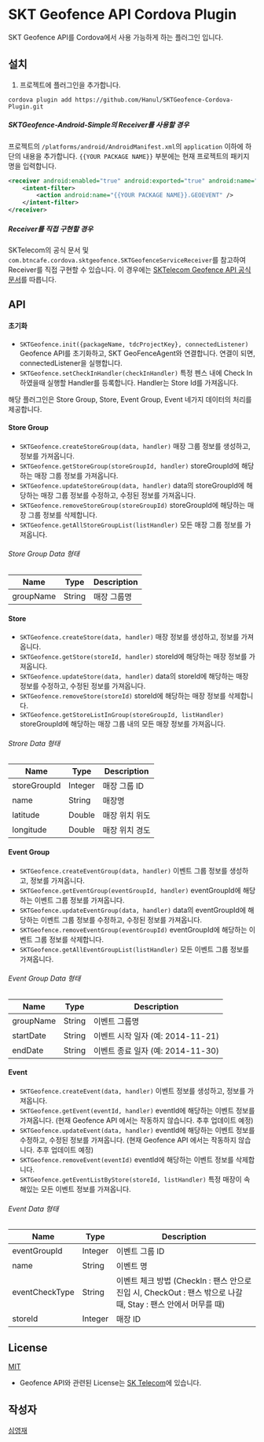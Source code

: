 # SKT Geofence API Cordova Plugin
SKT Geofence API를 Cordova에서 사용 가능하게 하는 플러그인 입니다.

## 설치
1. 프로젝트에 플러그인을 추가합니다.
```
cordova plugin add https://github.com/Hanul/SKTGeofence-Cordova-Plugin.git
```

##### SKTGeofence-Android-Simple의 Receiver를 사용할 경우
프로젝트의 `/platforms/android/AndroidManifest.xml`의 `application` 이하에 하단의 내용을 추가합니다. `{{YOUR PACKAGE NAME}}` 부분에는 현재 프로젝트의 패키지 명을 입력합니다.
```XML
<receiver android:enabled="true" android:exported="true" android:name="com.btncafe.cordova.SKTGeofence.SKTGeofenceServiceReceiver">
	<intent-filter>
    	<action android:name="{{YOUR PACKAGE NAME}}.GEOEVENT" />
    </intent-filter>
</receiver>
```

##### Receiver를 직접 구현할 경우
SKTelecom의 공식 문서 및 `com.btncafe.cordova.sktgeofence.SKTGeofenceServiceReceiver`를 참고하여 Receiver를 직접 구현할 수 있습니다. 이 경우에는 [SKTelecom Geofence API 공식 문서](https://developers.sktelecom.com/content/tapi/Geo-fence/)를 따릅니다.

## API
#### 초기화
* `SKTGeofence.init({packageName, tdcProjectKey}, connectedListener)` Geofence API를 초기화하고, SKT GeoFenceAgent와 연결합니다. 연결이 되면, connectedListener을 실행합니다.
* `SKTGeofence.setCheckInHandler(checkInHandler)` 특정 펜스 내에 Check In 하였을때 실행할 Handler를 등록합니다. Handler는 Store Id를 가져옵니다.

해당 플러그인은 Store Group, Store, Event Group, Event 네가지 데이터의 처리를 제공합니다.
#### Store Group
* `SKTGeofence.createStoreGroup(data, handler)` 매장 그룹 정보를 생성하고, 정보를 가져옵니다.
* `SKTGeofence.getStoreGroup(storeGroupId, handler)` storeGroupId에 해당하는 매장 그룹 정보를 가져옵니다.
* `SKTGeofence.updateStoreGroup(data, handler)` data의 storeGroupId에 해당하는 매장 그룹 정보를 수정하고, 수정된 정보를 가져옵니다.
* `SKTGeofence.removeStoreGroup(storeGroupId)` storeGroupId에 해당하는 매장 그룹 정보를 삭제합니다.
* `SKTGeofence.getAllStoreGroupList(listHandler)` 모든 매장 그룹 정보를 가져옵니다.

###### Store Group Data 형태
| Name      | Type   | Description |
|-----------|--------|-------------|
| groupName | String | 매장 그룹명   |

#### Store
* `SKTGeofence.createStore(data, handler)` 매장 정보를 생성하고, 정보를 가져옵니다.
* `SKTGeofence.getStore(storeId, handler)` storeId에 해당하는 매장 정보를 가져옵니다.
* `SKTGeofence.updateStore(data, handler)` data의 storeId에 해당하는 매장 정보를 수정하고, 수정된 정보를 가져옵니다.
* `SKTGeofence.removeStore(storeId)` storeId에 해당하는 매장 정보를 삭제합니다.
* `SKTGeofence.getStoreListInGroup(storeGroupId, listHandler)` storeGroupId에 해당하는 매장 그룹 내의 모든 매장 정보를 가져옵니다.

###### Strore Data 형태
| Name         | Type    | Description  |
|--------------|---------|--------------|
| storeGroupId | Integer | 매장 그룹 ID  |
| name         | String  | 매장명        |
| latitude     | Double  | 매장 위치 위도 |
| longitude    | Double  | 매장 위치 경도 |

#### Event Group
* `SKTGeofence.createEventGroup(data, handler)` 이벤트 그룹 정보를 생성하고, 정보를 가져옵니다.
* `SKTGeofence.getEventGroup(eventGroupId, handler)` eventGroupId에 해당하는 이벤트 그룹 정보를 가져옵니다.
* `SKTGeofence.updateEventGroup(data, handler)` data의 eventGroupId에 해당하는 이벤트 그룹 정보를 수정하고, 수정된 정보를 가져옵니다.
* `SKTGeofence.removeEventGroup(eventGroupId)` eventGroupId에 해당하는 이벤트 그룹 정보를 삭제합니다.
* `SKTGeofence.getAllEventGroupList(listHandler)` 모든 이벤트 그룹 정보를 가져옵니다.

###### Event Group Data 형태
| Name      | Type   | Description |
|-----------|--------|-------------|
| groupName | String | 이벤트 그룹명   |
| startDate | String | 이벤트 시작 일자 (예: 2014-11-21)   |
| endDate   | String | 이벤트 종료 일자 (예: 2014-11-30) |

#### Event
* `SKTGeofence.createEvent(data, handler)` 이벤트 정보를 생성하고, 정보를 가져옵니다.
* `SKTGeofence.getEvent(eventId, handler)` eventId에 해당하는 이벤트 정보를 가져옵니다. (현재 Geofence API 에서는 작동하지 않습니다. 추후 업데이트 예정)
* `SKTGeofence.updateEvent(data, handler)` eventId에 해당하는 이벤트 정보를 수정하고, 수정된 정보를 가져옵니다. (현재 Geofence API 에서는 작동하지 않습니다. 추후 업데이트 예정)
* `SKTGeofence.removeEvent(eventId)` eventId에 해당하는 이벤트 정보를 삭제합니다.
* `SKTGeofence.getEventListByStore(storeId, listHandler)` 특정 매장이 속해있는 모든 이벤트 정보를 가져옵니다.

###### Event Data 형태
| Name           | Type    | Description  |
|----------------|---------|--------------|
| eventGroupId   | Integer | 이벤트 그룹 ID  |
| name           | String  | 이벤트 명        |
| eventCheckType | String  | 이벤트 체크 방법 (CheckIn : 팬스 안으로 진입 시, CheckOut : 팬스 밖으로 나갈 때, Stay : 팬스 안에서 머무를 때) |
| storeId        | Integer | 매장 ID        |

## License
[MIT](LICENSE)
* Geofence API와 관련된 License는 [SK Telecom](http://www.sktelecom.com)에 있습니다.

## 작성자
[심영재](https://github.com/Hanul)
